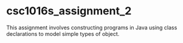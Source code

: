 # csc1016s_assignment_2
This assignment involves constructing programs in Java using class declarations to model simple types of object.
